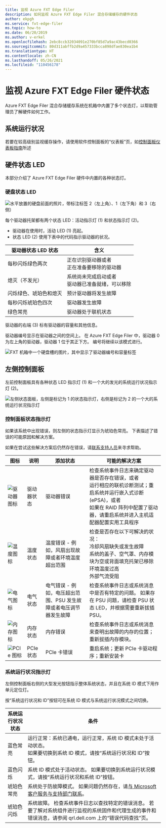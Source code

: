 ```yaml
---
title: 监视 Azure FXT Edge Filer
description: 如何监视 Azure FXT Edge Filer 混合存储缓存的硬件状态
author: ekpgh
ms.service: fxt-edge-filer
ms.topic: how-to
ms.date: 06/20/2019
ms.author: v-erkel
ms.openlocfilehash: 2ebc8ccb32034091e270bf85d7a9ac43becd0366
ms.sourcegitcommit: 80d311abffb2d9a457333bcca898dfae830ea1b4
ms.translationtype: HT
ms.contentlocale: zh-CN
ms.lasthandoff: 05/26/2021
ms.locfileid: "110456178"
---
```

# <a name="monitor-azure-fxt-edge-filer-hardware-status"></a>监视 Azure FXT Edge Filer 硬件状态

Azure FXT Edge Filer 混合存储缓存系统在机箱中内置了多个状态灯，以帮助管理员了解硬件如何工作。

## <a name="system-health-status"></a>系统运行状况

若要在较高级别监视缓存操作，请使用软件控制面板的“仪表板”页，如[控制面板仪表板指南](https://azure.github.io/Avere/legacy/dashboard/4_7/html/ops_dashboard_index.html)所述

## <a name="hardware-status-leds"></a>硬件状态 LED

本部分介绍了 Azure FXT Edge Filer 硬件中内置的各种状态灯。

### <a name="hard-drive-status-leds"></a>硬盘状态 LED

![水平放置的硬盘前面的照片，带标注标签 2（左上角）、1（左下角）和 3（右侧）](media/fxt-monitor/fxt-drive-callouts.png)

每个驱动器托架都有两个状态 LED：活动指示灯 (1) 和状态指示灯 (2)。

* 驱动器在使用时，活动 LED (1) 亮起。
* 状态 LED (2) 使用下表中的代码指示驱动器的状况。

| 驱动器状态 LED 状态              | 含义  |
|-------------------------------------|----------------------------------------------------------|
| 每秒闪烁绿色两次      | 正在识别驱动器或者 <br> 正在准备要移除的驱动器  |
| 熄灭（不发光）                         | 系统尚未完成启动或者 <br>驱动器已准备就绪，可以移除 |
| 闪烁绿色、琥珀色和熄灭       | 预计驱动器将发生故障   |
| 每秒闪烁琥珀色四次 | 驱动器发生故障   |
| 绿色常亮                         | 驱动器处于联机状态 |

驱动器的右端 (3) 标有驱动器的容量和其他信息。

驱动器编号显示在驱动器之间的空间上。 在 Azure FXT Edge Filer 中，驱动器 0 为左上角的驱动器，驱动器 1 位于其正下方。 编号将继续以该模式进行。

![FXT 机箱中一个硬盘槽的图片，其中显示了驱动器编号和容量标签](media/fxt-drives-photo.png)

## <a name="left-control-panel"></a>左侧控制面板

左前控制面板具有各种状态 LED 指示灯 (1) 和一个大的发光的系统运行状况指示灯 (2)。

![左侧状态面板，左侧是标记为 1 的状态指示灯，右侧是标记为 2 的一个大的系统运行状况指示灯](media/fxt-monitor/fxt-control-panel-left.jpg)

### <a name="control-panel-status-indicators"></a>控制面板状态指示灯

如果该系统中出现错误，则左侧的状态指示灯显示为琥珀色常亮。 下表描述了错误的可能原因和解决方案。

如果在尝试这些解决方案后仍然存在错误，请[联系支持人员](fxt-support-ticket.md)来寻求帮助。

| 图标 | 说明 | 添加状态 | 可能的解决方案 |
|----------------|---------------|--------------------|----------------------|
| ![驱动器图标](media/fxt-monitor/fxt-hd-icon.jpg) | 驱动器状态 | 驱动器错误 | 检查系统事件日志来确定驱动器是否存在错误，或者 <br>运行相应的联机诊断测试；重启系统并运行嵌入式诊断 (ePSA)，或者 <br>如果在 RAID 阵列中配置了驱动器，请重启系统并进入主机适配器配置实用工具程序 |
|![温度图标](media/fxt-monitor/fxt-temp-icon.jpg) | 温度状态 | 温度错误 - 例如，风扇出现故障或者环境温度超出范围 | 检查是否存在以下可解决的状况： <br>冷却风扇缺失或发生故障 <br>系统的盖子、空气罩、内存模块为空或背面填充托架已移除 <br>环境温度过高 <br>外部气流受阻 |
|![电气图标](media/fxt-monitor/fxt-electric-icon.jpg) | 电气状态 | 电气错误 - 例如，电压超出范围、PSU 发生故障或者电压调节器发生故障 |  检查系统事件日志或系统消息中是否有特定的问题。 如果存在 PSU 问题，请检查 PSU 状态 LED，并根据需要重新拔插 PSU。 |
|![内存图标](media/fxt-monitor/fxt-memory-icon.jpg) | 内存状态 | 内存错误 | 检查系统事件日志或系统消息来查明出故障的内存的位置；重新拔插内存模块。 |
|![PCIe 图标](media/fxt-monitor/fxt-pcie-icon.jpg) | PCIe 状态 | PCIe 卡错误 | 重启系统；更新 PCIe 卡驱动程序；重新安装卡 |

### <a name="system-health-status-indicator"></a>系统运行状况指示灯

左侧控制面板右侧的大型发光按钮指示整体系统状态，并且在系统 ID 模式下用作单元定位灯。

按“系统运行状况和 ID”按钮可在系统 ID 模式与系统运行状况模式之间切换。

|系统运行状况状态 | 条件 |
|-------------------------------------------|-----------------------------------------------|
| 蓝色常亮 | 运行正常：系统已通电，运行正常，系统 ID 模式未处于活动状态。 <br/>如果要切换到系统 ID 模式，请按“系统运行状况和 ID”按钮。 |
| 蓝色闪烁 | 系统 ID 模式处于活动状态。 如果要切换到系统运行状况模式，请按“系统运行状况和系统 ID”按钮。 |
| 琥珀色常亮 | 系统处于防故障模式。 如果问题仍然存在，请[与 Microsoft 客户服务与支持部门联系](fxt-support-ticket.md)。 |
| 琥珀色闪烁 | 系统故障。 检查系统事件日志以查找特定的错误消息。 若要了解对系统组件进行监视的系统固件和代理生成的事件和错误消息，请参阅 qrl.dell.com 上的“错误代码查找”页。 |
